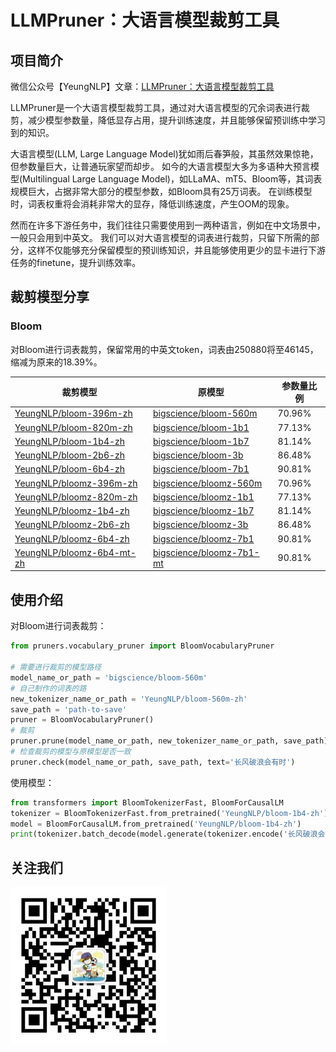 # LLMPruner：大语言模型裁剪工具

## 项目简介
微信公众号【YeungNLP】文章：[LLMPruner：大语言模型裁剪工具](https://mp.weixin.qq.com/s/leVtrwZc1zLput51Nr99lw)

LLMPruner是一个大语言模型裁剪工具，通过对大语言模型的冗余词表进行裁剪，减少模型参数量，降低显存占用，提升训练速度，并且能够保留预训练中学习到的知识。

大语言模型(LLM, Large Language Model)犹如雨后春笋般，其虽然效果惊艳，但参数量巨大，让普通玩家望而却步。
如今的大语言模型大多为多语种大预言模型(Multilingual Large Language Model)，如LLaMA、mT5、Bloom等，其词表规模巨大，占据非常大部分的模型参数，如Bloom具有25万词表。
在训练模型时，词表权重将会消耗非常大的显存，降低训练速度，产生OOM的现象。

然而在许多下游任务中，我们往往只需要使用到一两种语言，例如在中文场景中，一般只会用到中英文。
我们可以对大语言模型的词表进行裁剪，只留下所需的部分，这样不仅能够充分保留模型的预训练知识，并且能够使用更少的显卡进行下游任务的finetune，提升训练效率。

## 裁剪模型分享
### Bloom
对Bloom进行词表裁剪，保留常用的中英文token，词表由250880将至46145，缩减为原来的18.39%。

| 裁剪模型                                                                        | 原模型                                        | 参数量比例  | 
|-----------------------------------------------------------------------------|-----------------------------------------------------------------------------|--------|
| [YeungNLP/bloom-396m-zh](https://huggingface.co/YeungNLP/bloom-396m-zh) | [bigscience/bloom-560m](https://huggingface.co/bigscience/bloom-560m)       | 70.96% |  
| [YeungNLP/bloom-820m-zh](https://huggingface.co/YeungNLP/bloom-820m-zh) | [bigscience/bloom-1b1](https://huggingface.co/bigscience/bloom-1b1)         | 77.13% |     
| [YeungNLP/bloom-1b4-zh](https://huggingface.co/YeungNLP/bloom-1b4-zh)   | [bigscience/bloom-1b7](https://huggingface.co/bigscience/bloom-1b7)         | 81.14% |     
| [YeungNLP/bloom-2b6-zh](https://huggingface.co/YeungNLP/bloom-2b6-zh)   | [bigscience/bloom-3b](https://huggingface.co/bigscience/bloom-3b)           | 86.48% |     
| [YeungNLP/bloom-6b4-zh](https://huggingface.co/YeungNLP/bloom-6b4-zh)   | [bigscience/bloom-7b1](https://huggingface.co/bigscience/bloom-7b1)         |  90.81% |         
| [YeungNLP/bloomz-396m-zh](https://huggingface.co/YeungNLP/bloomz-396m-zh) | [bigscience/bloomz-560m](https://huggingface.co/bigscience/bloomz-560m)     | 70.96% |     
| [YeungNLP/bloomz-820m-zh](https://huggingface.co/YeungNLP/bloomz-820m-zh) | [bigscience/bloomz-1b1](https://huggingface.co/bigscience/bloomz-1b1)       | 77.13% |     
| [YeungNLP/bloomz-1b4-zh](https://huggingface.co/YeungNLP/bloomz-1b4-zh) | [bigscience/bloomz-1b7](https://huggingface.co/bigscience/bloomz-1b7)       | 81.14% |     
| [YeungNLP/bloomz-2b6-zh](https://huggingface.co/YeungNLP/bloomz-2b6-zh) | [bigscience/bloomz-3b](https://huggingface.co/bigscience/bloomz-3b)         | 86.48% |     
| [YeungNLP/bloomz-6b4-zh](https://huggingface.co/YeungNLP/bloomz-6b4-zh) | [bigscience/bloomz-7b1](https://huggingface.co/bigscience/bloomz-7b1)       | 90.81% |
| [YeungNLP/bloomz-6b4-mt-zh](https://huggingface.co/YeungNLP/bloomz-6b4-mt-zh) | [bigscience/bloomz-7b1-mt](https://huggingface.co/bigscience/bloomz-7b1-mt) | 90.81% |   


## 使用介绍

对Bloom进行词表裁剪：
```python
from pruners.vocabulary_pruner import BloomVocabularyPruner

# 需要进行裁剪的模型路径
model_name_or_path = 'bigscience/bloom-560m'
# 自己制作的词表的路
new_tokenizer_name_or_path = 'YeungNLP/bloom-560m-zh'
save_path = 'path-to-save'
pruner = BloomVocabularyPruner()
# 裁剪
pruner.prune(model_name_or_path, new_tokenizer_name_or_path, save_path)
# 检查裁剪的模型与原模型是否一致
pruner.check(model_name_or_path, save_path, text='长风破浪会有时')
```

使用模型：
```python
from transformers import BloomTokenizerFast, BloomForCausalLM
tokenizer = BloomTokenizerFast.from_pretrained('YeungNLP/bloom-1b4-zh')
model = BloomForCausalLM.from_pretrained('YeungNLP/bloom-1b4-zh')
print(tokenizer.batch_decode(model.generate(tokenizer.encode('长风破浪会有时', return_tensors='pt'))))
```
## 关注我们

<img src="pics/gongzhonghao.jpeg" width="250"> 




